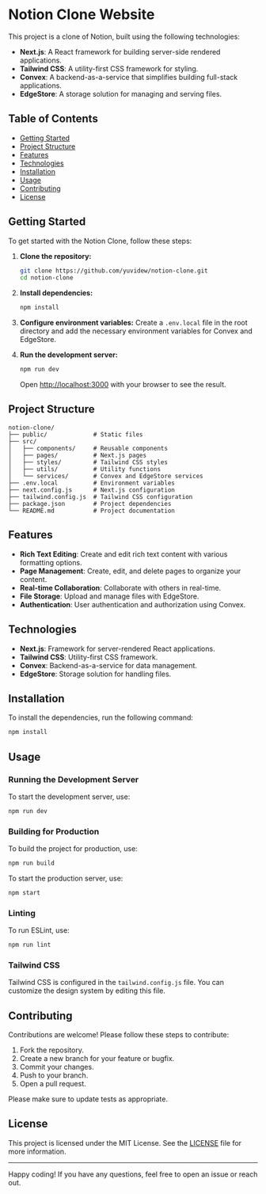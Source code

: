 # Notion Clone Website

This project is a clone of Notion, built using the following technologies:
- **Next.js**: A React framework for building server-side rendered applications.
- **Tailwind CSS**: A utility-first CSS framework for styling.
- **Convex**: A backend-as-a-service that simplifies building full-stack applications.
- **EdgeStore**: A storage solution for managing and serving files.

## Table of Contents
- [Getting Started](#getting-started)
- [Project Structure](#project-structure)
- [Features](#features)
- [Technologies](#technologies)
- [Installation](#installation)
- [Usage](#usage)
- [Contributing](#contributing)
- [License](#license)

## Getting Started

To get started with the Notion Clone, follow these steps:

1. **Clone the repository:**
   ```bash
   git clone https://github.com/yuvidew/notion-clone.git
   cd notion-clone
   ```

2. **Install dependencies:**
   ```bash
   npm install
   ```

3. **Configure environment variables:**
   Create a `.env.local` file in the root directory and add the necessary environment variables for Convex and EdgeStore.

4. **Run the development server:**
   ```bash
   npm run dev
   ```
   Open [http://localhost:3000](http://localhost:3000) with your browser to see the result.

## Project Structure

```
notion-clone/
├── public/             # Static files
├── src/
│   ├── components/     # Reusable components
│   ├── pages/          # Next.js pages
│   ├── styles/         # Tailwind CSS styles
│   ├── utils/          # Utility functions
│   └── services/       # Convex and EdgeStore services
├── .env.local          # Environment variables
├── next.config.js      # Next.js configuration
├── tailwind.config.js  # Tailwind CSS configuration
├── package.json        # Project dependencies
└── README.md           # Project documentation
```

## Features

- **Rich Text Editing**: Create and edit rich text content with various formatting options.
- **Page Management**: Create, edit, and delete pages to organize your content.
- **Real-time Collaboration**: Collaborate with others in real-time.
- **File Storage**: Upload and manage files with EdgeStore.
- **Authentication**: User authentication and authorization using Convex.

## Technologies

- **Next.js**: Framework for server-rendered React applications.
- **Tailwind CSS**: Utility-first CSS framework.
- **Convex**: Backend-as-a-service for data management.
- **EdgeStore**: Storage solution for handling files.

## Installation

To install the dependencies, run the following command:

```bash
npm install
```

## Usage

### Running the Development Server

To start the development server, use:

```bash
npm run dev
```

### Building for Production

To build the project for production, use:

```bash
npm run build
```

To start the production server, use:

```bash
npm start
```

### Linting

To run ESLint, use:

```bash
npm run lint
```

### Tailwind CSS

Tailwind CSS is configured in the `tailwind.config.js` file. You can customize the design system by editing this file.

## Contributing

Contributions are welcome! Please follow these steps to contribute:

1. Fork the repository.
2. Create a new branch for your feature or bugfix.
3. Commit your changes.
4. Push to your branch.
5. Open a pull request.

Please make sure to update tests as appropriate.

## License

This project is licensed under the MIT License. See the [LICENSE](LICENSE) file for more information.

---

Happy coding! If you have any questions, feel free to open an issue or reach out.
